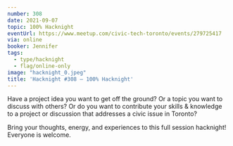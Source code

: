 ```yaml
---
number: 308
date: 2021-09-07
topic: 100% Hacknight
eventUrl: https://www.meetup.com/civic-tech-toronto/events/279725417
via: online
booker: Jennifer
tags:
  - type/hacknight
  - flag/online-only
image: "hacknight_0.jpeg"
title: 'Hacknight #308 – 100% Hacknight'
---
```


Have a project idea you want to get off the ground? Or a topic you want to discuss with others? Or do you want to contribute your skills & knowledge to a project or discussion that addresses a civic issue in Toronto?

Bring your thoughts, energy, and experiences to this full session hacknight! Everyone is welcome.
